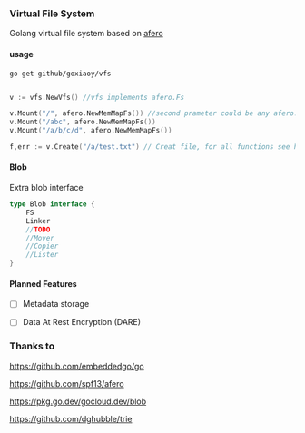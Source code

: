 ### Virtual File System 
Golang virtual file system based on  [afero](https://github.com/spf13/afero)

#### usage

```shell
go get github/goxiaoy/vfs
```

```go

v := vfs.NewVfs() //vfs implements afero.Fs

v.Mount("/", afero.NewMemMapFs()) //second prameter could be any afero.Fs 
v.Mount("/abc", afero.NewMemMapFs())
v.Mount("/a/b/c/d", afero.NewMemMapFs())

f,err := v.Create("/a/test.txt") // Creat file, for all functions see https://github.com/spf13/afero#list-of-all-available-functions
```

#### Blob

Extra blob interface
```go
type Blob interface {
	FS
	Linker
	//TODO
	//Mover
	//Copier
	//Lister
}
```

#### Planned Features

- [ ] Metadata storage
- [ ] Data At Rest Encryption (DARE)


### Thanks to
https://github.com/embeddedgo/go

https://github.com/spf13/afero

https://pkg.go.dev/gocloud.dev/blob

https://github.com/dghubble/trie